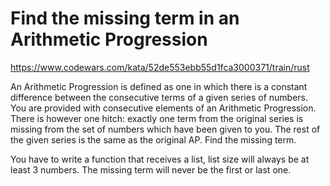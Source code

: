 # Find the missing term in an Arithmetic Progression

https://www.codewars.com/kata/52de553ebb55d1fca3000371/train/rust

An Arithmetic Progression is defined as one in which there is a constant difference between the consecutive terms of a given series of numbers. You are provided with consecutive elements of an Arithmetic Progression. There is however one hitch: exactly one term from the original series is missing from the set of numbers which have been given to you. The rest of the given series is the same as the original AP. Find the missing term.

You have to write a function that receives a list, list size will always be at least 3 numbers. The missing term will never be the first or last one.